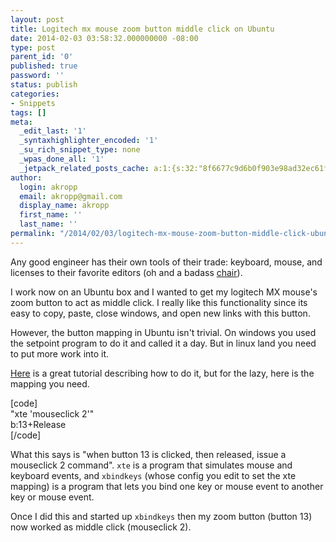 ```yaml
---
layout: post
title: Logitech mx mouse zoom button middle click on Ubuntu
date: 2014-02-03 03:58:32.000000000 -08:00
type: post
parent_id: '0'
published: true
password: ''
status: publish
categories:
- Snippets
tags: []
meta:
  _edit_last: '1'
  _syntaxhighlighter_encoded: '1'
  _su_rich_snippet_type: none
  _wpas_done_all: '1'
  _jetpack_related_posts_cache: a:1:{s:32:"8f6677c9d6b0f903e98ad32ec61f8deb";a:2:{s:7:"expires";i:1560926272;s:7:"payload";a:3:{i:0;a:1:{s:2:"id";i:4244;}i:1;a:1:{s:2:"id";i:4905;}i:2;a:1:{s:2:"id";i:4306;}}}}
author:
  login: akropp
  email: akropp@gmail.com
  display_name: akropp
  first_name: ''
  last_name: ''
permalink: "/2014/02/03/logitech-mx-mouse-zoom-button-middle-click-ubuntu/"
---
```

Any good engineer has their own tools of their trade: keyboard, mouse, and licenses to their favorite editors (oh and a badass [chair](http://www.hermanmiller.com/products/seating/performance-work-chairs/embody-chairs.html)).

I work now on an Ubuntu box and I wanted to get my logitech MX mouse's zoom button to act as middle click. I really like this functionality since its easy to copy, paste, close windows, and open new links with this button.

However, the button mapping in Ubuntu isn't trivial. On windows you used the setpoint program to do it and called it a day. But in linux land you need to put more work into it.

[Here](http://forums.logitech.com/t5/Mice-and-Pointing-Devices/Guide-for-setup-Performance-MX-mouse-on-Linux-with-KDE/td-p/517167) is a great tutorial describing how to do it, but for the lazy, here is the mapping you need.

[code]  
"xte 'mouseclick 2'"  
 b:13+Release  
[/code]

What this says is "when button 13 is clicked, then released, issue a mouseclick 2 command". `xte` is a program that simulates mouse and keyboard events, and `xbindkeys` (whose config you edit to set the xte mapping) is a program that lets you bind one key or mouse event to another key or mouse event.

Once I did this and started up `xbindkeys` then my zoom button (button 13) now worked as middle click (mouseclick 2).


